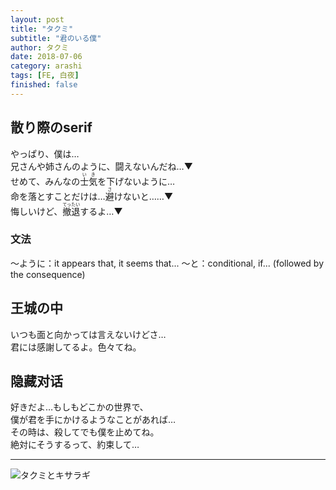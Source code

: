 ```yaml
---
layout: post
title: "タクミ"
subtitle: "君のいる僕"
author: タクミ
date: 2018-07-06
category: arashi
tags: [FE, 白夜]
finished: false
---
```


## 散り際のserif

<body>
やっぱり、僕は…<br>
兄さんや姉さんのように、闘えないんだね…▼<br>
せめて、みんなの<ruby>士気<rt>いき</rt></ruby>を下げないように…<br>
命を落とすことだけは…<ruby>避<rt>さ</rt></ruby>けないと……▼<br>
悔しいけど、<ruby>撤退<rt>てったい</rt></ruby>するよ…▼
</body>

### 文法

〜ように：it appears that, it seems that...
〜と：conditional, if... (followed by the consequence)



## 王城の中

<p>
いつも面と向かっては言えないけどさ… <br>君には感謝してるよ。色々てね。
</p>

## 隐藏对话

<p>
好きだよ…もしもどこかの世界で、<br>
僕が君を手にかけるようなことがあれば… <br>
その時は、殺してでも僕を止めてね。<br>
絶対にそうするって、約束して…
</p>

------------------------------------------------------------------------

![タクミとキサラギ](https://arashi35.github.io/arashi/images/20180706_takumi_kiragi.png)

